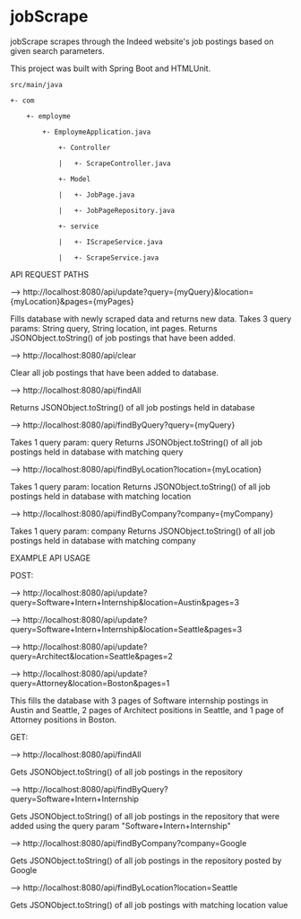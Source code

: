 # jobScrape

jobScrape scrapes through the Indeed website's job postings based on given search parameters.

This project was built with Spring Boot and HTMLUnit.

    src/main/java

    +- com
    
        +- employme
        
            +- EmploymeApplication.java
            
                +- Controller
                
                |   +- ScrapeController.java
                
                +- Model
                
                |   +- JobPage.java
                
                |   +- JobPageRepository.java
                
                +- service
                
                |   +- IScrapeService.java
                
                |   +- ScrapeService.java
                
              
API REQUEST PATHS

--> http://localhost:8080/api/update?query={myQuery}&location={myLocation}&pages={myPages}

Fills database with newly scraped data and returns new data.
Takes 3 query params: String query, String location, int pages.
Returns JSONObject.toString() of job postings that have been added.



--> http://localhost:8080/api/clear

Clear all job postings that have been added to database.



--> http://localhost:8080/api/findAll

Returns JSONObject.toString() of all job postings held in database



--> http://localhost:8080/api/findByQuery?query={myQuery}

Takes 1 query param: query
Returns JSONObject.toString() of all job postings held in database with matching query



--> http://localhost:8080/api/findByLocation?location={myLocation}

Takes 1 query param: location
Returns JSONObject.toString() of all job postings held in database with matching location



--> http://localhost:8080/api/findByCompany?company={myCompany}

Takes 1 query param: company
Returns JSONObject.toString() of all job postings held in database with matching company





EXAMPLE API USAGE


POST:

--> http://localhost:8080/api/update?query=Software+Intern+Internship&location=Austin&pages=3

--> http://localhost:8080/api/update?query=Software+Intern+Internship&location=Seattle&pages=3

--> http://localhost:8080/api/update?query=Architect&location=Seattle&pages=2

--> http://localhost:8080/api/update?query=Attorney&location=Boston&pages=1

This fills the database with 3 pages of Software internship postings in Austin and Seattle, 2 pages of Architect positions in Seattle, and 1 page of Attorney positions in Boston.


GET:

--> http://localhost:8080/api/findAll

Gets JSONObject.toString() of all job postings in the repository



--> http://localhost:8080/api/findByQuery?query=Software+Intern+Internship

Gets JSONObject.toString() of all job postings in the repository that were added using the query param "Software+Intern+Internship"



--> http://localhost:8080/api/findByCompany?company=Google

Gets JSONObject.toString() of all job postings in the repository posted by Google



--> http://localhost:8080/api/findByLocation?location=Seattle

Gets JSONObject.toString() of all job postings with matching location value

